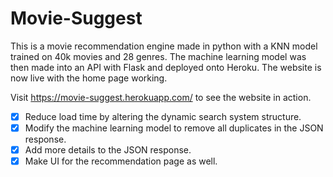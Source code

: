 # Movie-Suggest

This is a movie recommendation engine made in python with a KNN model trained on 40k movies and 28 genres. The machine learning model was then made into an API with Flask and deployed onto Heroku. The website is now live with the home page working.

Visit https://movie-suggest.herokuapp.com/ to see the website in action.

- [x] Reduce load time by altering the dynamic search system structure.
- [x] Modify the machine learning model to remove all duplicates in the JSON response.
- [x] Add more details to the JSON response.
- [x] Make UI for the recommendation page as well.
